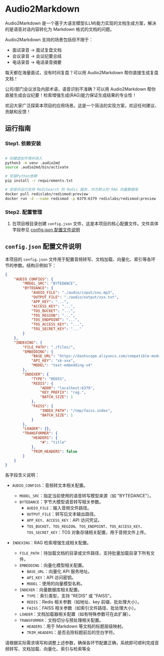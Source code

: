 # Audio2Markdown

Audio2Markdown 是一个基于大语言模型(LLM)能力实现的文档生成方案，解决的是语音对话内容转化为 Markdown 格式的文档的问题。

Audio2Markdown 支持的场景包括但不限于：

- 面试录音 -> 面试复盘文档
- 会议录音 -> 会议纪要总结
- 电话录音 -> 电话录音摘要

每天都在海量面试，没有时间复盘？可以用 Audio2Markdown 帮你直接生成复盘文档！

公司/部门会议涉及内部术语，语音识别不准确？可以用 Audio2Markdown 帮你直接生成会议纪要！检索增强生成(RAG)能力保证生成结果的专业性！

欢迎大家广泛探索本项目的应用场景。这是一个简洁的实现方案，欢迎任何建议、贡献和反馈！

## 运行指南

### Step1. 依赖安装

```bash

# 创建虚拟环境并进入
python3 -m venv .audio2md
source .audio2md/bin/activate  

# 安装Python依赖
pip install -r requirements.txt

# 安装并运行支持 RediSearch 的 Redis 服务，作为默认的 RAG 向量数据库
docker pull redislabs/redismod:preview  
docker run -d --name redismod -p 6379:6379 redislabs/redismod:preview

```

### Step2. 配置管理

1. 在项目根目录创建 `config.json` 文件，这是本项目的核心配置文件。文件具体字段参见 [config.json 配置文件说明](#configjson-配置文件说明)

## `config.json` 配置文件说明

本项目的 `config.json` 文件用于配置音频转写、文档加载、向量化、索引等各环节的参数。结构示例如下：

```json
{
    "AUDIO_CONFIGS": {
        "MODEL_SRC": "BYTEDANCE",
        "BYTEDANCE": {
            "AUDIO_FILE": "./audio/input/xxx.mp3",
            "OUTPUT_FILE": "./audio/output/xxx.txt",
            "APP_KEY": "...",
            "ACCESS_KEY": "...",
            "TOS_BUCKET": "...",
            "TOS_REGION": "...",
            "TOS_ENDPOINT": "...",
            "TOS_ACCESS_KEY": "...",
            "TOS_SECRET_KEY": "..."
        }
    },
    "INDEXING": {
        "FILE_PATH": "./files/",
        "EMBEDDING": {
            "BASE_URL": "https://dashscope.aliyuncs.com/compatible-mode/v1",
            "API_KEY": "sk-xxx",
            "MODEL": "text-embedding-v4"
        },
        "INDEXER": {
            "TYPE": "REDIS",
            "REDIS": {
                "ADDR": "localhost:6379",
                "KEY_PREFIX": "rag.",
                "BATCH_SIZE": 1
            },
            "FAISS": {
                "INDEX_PATH": "/tmp/faiss.index",
                "BATCH_SIZE": 1
            }
        },
        "LOADER": {},
        "TRANSFORMER": {
            "HEADERS": {
                "#": "title"
            },
            "TRIM_HEADERS": false
        }
    }
}
```

各字段含义说明：

- `AUDIO_CONFIGS`：音频转文本相关配置。
    - `MODEL_SRC`：指定当前使用的语音转写模型来源（如 "BYTEDANCE"）。
    - `BYTEDANCE`：字节大模型语音转写相关参数。
        - `AUDIO_FILE`：输入音频文件路径。
        - `OUTPUT_FILE`：转写后文本输出路径。
        - `APP_KEY`、`ACCESS_KEY`：API 访问凭证。
        - `TOS_BUCKET`、`TOS_REGION`、`TOS_ENDPOINT`、`TOS_ACCESS_KEY`、`TOS_SECRET_KEY`：TOS 对象存储相关配置，用于音频文件上传。

- `INDEXING`：RAG 检索增强生成相关配置。
    - `FILE_PATH`：待加载文档的目录或文件路径，支持批量加载目录下所有文件。
    - `EMBEDDING`：向量化模型相关配置。
        - `BASE_URL`：向量化 API 服务地址。
        - `API_KEY`：API 访问密钥。
        - `MODEL`：使用的向量模型名称。
    - `INDEXER`：向量数据库相关配置。
        - `TYPE`：索引类型，支持 "REDIS" 或 "FAISS"。
        - `REDIS`：Redis 相关参数（如地址、key 前缀、批处理大小）。
        - `FAISS`：FAISS 相关参数（如索引文件路径、批处理大小）。
    - `LOADER`：文档加载器相关配置（如有特殊参数可在此扩展）。
    - `TRANSFORMER`：文档切分与预处理相关配置。
        - `HEADERS`：用于 Markdown 等文档的标题层级映射。
        - `TRIM_HEADERS`：是否去除标题前后的空白字符。

请根据实际需求填写和调整上述参数，确保各环节配置正确，系统即可顺利完成音频转写、文档加载、向量化、索引与检索等全



